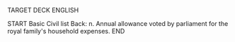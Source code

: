 TARGET DECK
ENGLISH

START
Basic
Civil list
Back: n. Annual allowance voted by parliament for the royal family's household expenses.
END
